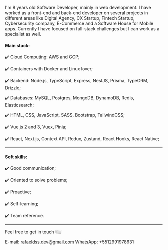 I'm 8 years old Software Developer, mainly in web development. I have worked as a front-end and back-end developer on several projects in different areas like Digital Agency, CX Startup, Fintech Startup, Cybersecurity company, E-Commerce and a Software House for Mobile apps. Currently I have focused on full-stack challenges but I can work as a specialist as well.

#### Main stack:

✔️ Cloud Computing: AWS and GCP;

✔️ Containers with Docker and Linux lover;

✔️ Backend: Node.js, TypeScript, Express, NestJS, Prisma, TypeORM, Drizzle;

✔️ Databases: MySQL, Postgres, MongoDB, DynamoDB, Redis, Elasticsearch;

✔️ HTML, CSS, JavaScript, SASS, Bootstrap, TailwindCSS;

✔️ Vue.js 2 and 3, Vuex, Pinia;

✔️ React, Next.js, Context API, Redux, Zustand, React Hooks, React Native;

---

#### Soft skills:

✔️ Good communication;

✔️ Oriented to solve problems;

✔️ Proactive;

✔️ Self-learning;

✔️ Team reference.

---

Feel free to get in touch 👇🏼

E-mail: rafaeldss.dev@gmail.com
WhatsApp: +5512991978631
